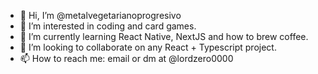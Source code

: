 - 👋 Hi, I’m @metalvegetarianoprogresivo
- 👀 I’m interested in coding and card games.
- 🌱 I’m currently learning React Native, NextJS and how to brew coffee.
- 💞️ I’m looking to collaborate on any React + Typescript project.
- 📫 How to reach me: email or dm at @lordzero0000

<!---
metalvegetarianoprogresivo/metalvegetarianoprogresivo is a ✨ special ✨ repository because its `README.md` (this file) appears on your GitHub profile.
You can click the Preview link to take a look at your changes.
--->
